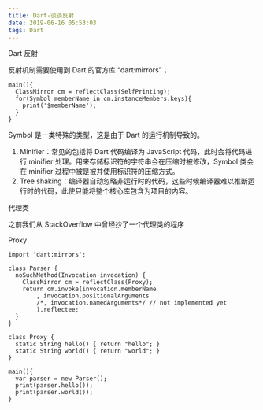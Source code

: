 ```yaml
---
title: Dart-谈谈反射
date: 2019-06-16 05:53:03
tags: Dart	
---
```






Dart 反射



反射机制需要使用到 Dart 的官方库 “dart:mirrors”；


```
main(){
  ClassMirror cm = reflectClass(SelfPrinting);
  for(Symbol memberName in cm.instanceMembers.keys){
    print('$memberName');
  }
}
```

Symbol 是一类特殊的类型，这是由于 Dart 的运行机制导致的。

1. Minifier：常见的包括将 Dart 代码编译为 JavaScript 代码，此时会将代码进行 minifier 处理。用来存储标识符的字符串会在压缩时被修改，Symbol 类会在 minifier 过程中被是被并使用标识符的压缩方式。
2. Tree shaking：编译器自动忽略非运行时的代码，这些时候编译器难以推断运行时的代码，此使只能将整个核心库包含为项目的内容。


代理类

之前我们从 StackOverflow 中曾经抄了一个代理类的程序

Proxy

```
import 'dart:mirrors';

class Parser {
  noSuchMethod(Invocation invocation) {
    ClassMirror cm = reflectClass(Proxy);
    return cm.invoke(invocation.memberName
        , invocation.positionalArguments
        /*, invocation.namedArguments*/ // not implemented yet
        ).reflectee;
  }
}

class Proxy {
  static String hello() { return "hello"; }
  static String world() { return "world"; }
}

main(){
  var parser = new Parser();
  print(parser.hello());
  print(parser.world());
}
```